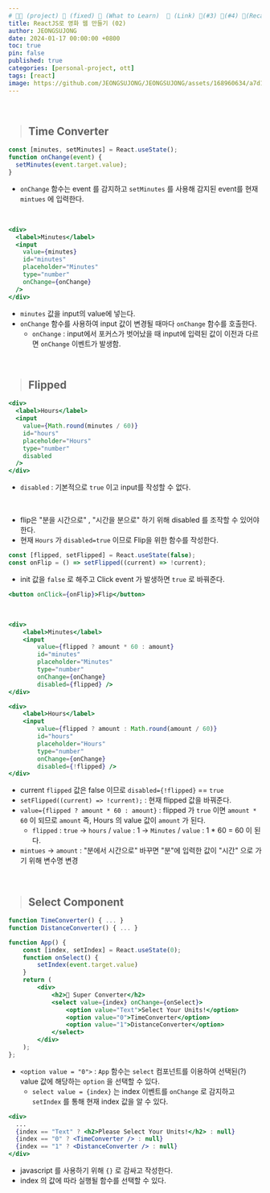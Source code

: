 ```yaml
---
# 👨‍💻 (project) 📌 (fixed) 📖 (What to Learn)  🌱 (Link) 🧷(#3) 📌(#4) 👀(Recap)
title: ReactJS로 영화 웹 만들기 (02)
author: JEONGSUJONG
date: 2024-01-17 00:00:00 +0800
toc: true
pin: false
published: true
categories: [personal-project, ott]
tags: [react]
image: https://github.com/JEONGSUJONG/JEONGSUJONG/assets/168960634/a7d1fbfa-583b-40c9-b3be-1fc0e42ba1e0
---
```


<br>

> ## Time Converter

```jsx
const [minutes, setMinutes] = React.useState();
function onChange(event) {
  setMinutes(event.target.value);
}
```

- `onChange` 함수는 event 를 감지하고 `setMinutes` 를 사용해 감지된 event를 현재 `mintues` 에 입력한다.

<br>

```jsx
<div>
  <label>Minutes</label>
  <input
    value={minutes}
    id="minutes"
    placeholder="Minutes"
    type="number"
    onChange={onChange}
  />
</div>
```

- `minutes` 값을 input의 value에 넣는다.
- `onChange` 함수를 사용하여 input 값이 변경될 때마다 `onChange` 함수를 호출한다.
  - `onChange` : input에서 포커스가 벗어났을 때 input에 입력된 값이 이전과 다르면 `onChange` 이벤트가 발생함.

<br>
 
> ## Flipped

```jsx
<div>
  <label>Hours</label>
  <input
    value={Math.round(minutes / 60)}
    id="hours"
    placeholder="Hours"
    type="number"
    disabled
  />
</div>
```

- `disabled` : 기본적으로 `true` 이고 input를 작성할 수 없다.

<!-- ![image](https://github.com/JEONGSUJONG/readme-main/assets/142254876/4b3502fb-e563-45fc-8fc1-1004e73564ae){: width="400" height="250" .normal} -->

<br>

- flip은 "분을 시간으로" , "시간을 분으로" 하기 위해 disabled 를 조작할 수 있어야한다.
- 현재 `Hours` 가 `disabled=true` 이므로 Flip을 위한 함수를 작성한다.

```jsx
const [flipped, setFlipped] = React.useState(false);
const onFlip = () => setFlipped((current) => !current);
```

- init 값을 `false` 로 해주고 Click event 가 발생하면 `true` 로 바꿔준다.

```jsx
<button onClick={onFlip}>Flip</button>
```

<!-- ![image](https://github.com/JEONGSUJONG/readme-main/assets/142254876/caa57b57-d217-4340-bc91-76da3c956964){: width=100% height=100% .normal} -->

<br>

```jsx
<div>
    <label>Minutes</label>
    <input
        value={flipped ? amount * 60 : amount}
        id="minutes"
        placeholder="Minutes"
        type="number"
        onChange={onChange}
        disabled={flipped} />
</div>

<div>
    <label>Hours</label>
    <input
        value={flipped ? amount : Math.round(amount / 60)}
        id="hours"
        placeholder="Hours"
        type="number"
        onChange={onChange}
        disabled={!flipped} />
</div>
```

- current `flipped` 값은 false 이므로 `disabled={!flipped}` == `true`
- `setFlipped((current) => !current);` : 현재 flipped 값을 바꿔준다.
- `value={flipped ? amount * 60 : amount}` : flipped 가 `true` 이면 `amount * 60` 이 되므로 `amount` 즉, Hours 의 value 값이 `amount` 가 된다.
  - `flipped` : `true` -> `hours` / `value` : 1 -> `Minutes` / `value` : 1 \* 60 = 60 이 된다.
- `mintues` -> `amount` : "분에서 시간으로" 바꾸면 "분"에 입력한 값이 "시간" 으로 가기 위해 변수명 변경

<!-- ![image](https://github.com/JEONGSUJONG/readme-main/assets/142254876/af2d1a61-76f4-4044-88a7-662ff7e1f025){: width="400" height="250" .normal} -->

<br>

> ## Select Component

```jsx
function TimeConverter() { ... }
function DistanceConverter() { ... }

function App() {
    const [index, setIndex] = React.useState(0);
    function onSelect() {
        setIndex(event.target.value)
    }
    return (
        <div>
            <h2>🎯 Super Converter</h2>
            <select value={index} onChange={onSelect}>
                <option value="Text">Select Your Units!</option>
                <option value="0">TimeConverter</option>
                <option value="1">DistanceConverter</option>
            </select>
        </div>
    );
};
```

<!-- ![image](https://github.com/JEONGSUJONG/readme-main/assets/142254876/6ccde7bf-b592-4b12-868c-b9df311951a0){: width="400" height="250" .normal} -->

- `<option value = "0">` : `App` 함수는 `select` 컴포넌트를 이용하여 선택된(?) value 값에 해당하는 `option` 을 선택할 수 있다.
  - `select value = {index}` 는 index 이벤트를 `onChange` 로 감지하고 `setIndex` 를 통해 현재 index 값을 알 수 있다.

```jsx
<div>
  ...
  {index == "Text" ? <h2>Please Select Your Units!</h2> : null}
  {index == "0" ? <TimeConverter /> : null}
  {index == "1" ? <DistanceConverter /> : null}
</div>
```

- javascript 를 사용하기 위해 `{}` 로 감싸고 작성한다.
- index 의 값에 따라 실행될 함수를 선택할 수 있다.
